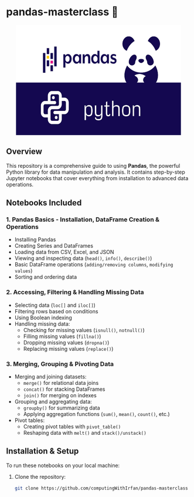 # pandas-masterclass 🐼  

<p align ="center">
  <img src="img/pandas.jpg" width="450" height="300">
</p>



## Overview  
This repository is a comprehensive guide to using **Pandas**, the powerful Python library for data manipulation and analysis. It contains step-by-step Jupyter notebooks that cover everything from installation to advanced data operations.  

## Notebooks Included  
### 1. **Pandas Basics - Installation, DataFrame Creation & Operations**  
   - Installing Pandas  
   - Creating Series and DataFrames  
   - Loading data from CSV, Excel, and JSON  
   - Viewing and inspecting data (`head()`, `info()`, `describe()`)  
   - Basic DataFrame operations (`adding/removing columns`, `modifying values`)  
   - Sorting and ordering data  

### 2. **Accessing, Filtering & Handling Missing Data**  
   - Selecting data (`loc[]` and `iloc[]`)  
   - Filtering rows based on conditions  
   - Using Boolean indexing  
   - Handling missing data:  
     - Checking for missing values (`isnull()`, `notnull()`)  
     - Filling missing values (`fillna()`)  
     - Dropping missing values (`dropna()`)  
     - Replacing missing values (`replace()`)  

### 3. **Merging, Grouping & Pivoting Data**  
   - Merging and joining datasets:  
     - `merge()` for relational data joins  
     - `concat()` for stacking DataFrames  
     - `join()` for merging on indexes  
   - Grouping and aggregating data:  
     - `groupby()` for summarizing data  
     - Applying aggregation functions (`sum()`, `mean()`, `count()`, etc.)  
   - Pivot tables:  
     - Creating pivot tables with `pivot_table()`  
     - Reshaping data with `melt()` and `stack()/unstack()`  

## Installation & Setup  
To run these notebooks on your local machine:  
1. Clone the repository:  
   ```bash
   git clone https://github.com/computingWithIrfan/pandas-masterclass
